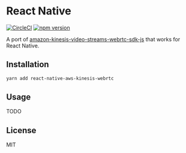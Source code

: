 # React Native

[![CircleCI](https://circleci.com/gh/hudl/react-native-aws-kinesis-webrtc/tree/main.svg?style=svg)](https://circleci.com/gh/hudl/react-native-aws-kinesis-webrtc/tree/main) [![npm version](https://badge.fury.io/js/react-native-aws-kinesis-webrtc.svg)](https://badge.fury.io/js/react-native-aws-kinesis-webrtc)

A port of [amazon-kinesis-video-streams-webrtc-sdk-js](https://github.com/awslabs/amazon-kinesis-video-streams-webrtc-sdk-js) that works for React Native.

## Installation

```sh
yarn add react-native-aws-kinesis-webrtc
```

## Usage

TODO

## License

MIT
